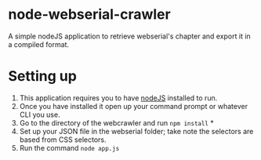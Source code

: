 # node-webserial-crawler
A simple nodeJS application to retrieve webserial's chapter and export it in a compiled format.

# Setting up
1. This application requires you to have [nodeJS](https://nodejs.org) installed to run.
2. Once you have installed it open up your command prompt or whatever CLI you use.
3. Go to the directory of the webcrawler and run ```npm install``` *
4. Set up your JSON file in the webserial folder; take note the selectors are based from CSS selectors.
5. Run the command ```node app.js```
